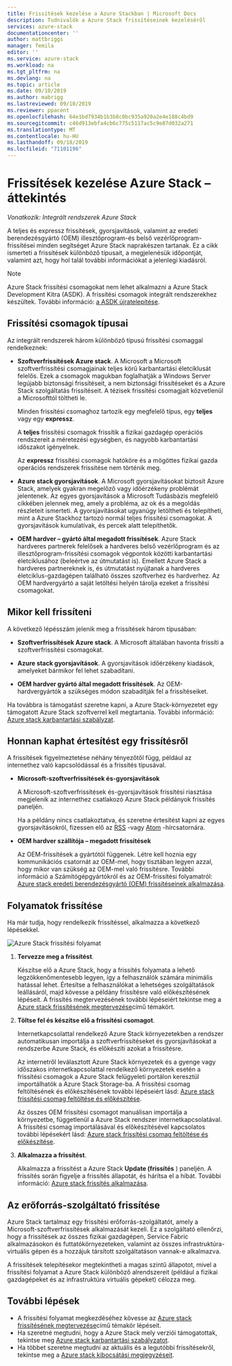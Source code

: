 ```yaml
---
title: Frissítések kezelése a Azure Stackban | Microsoft Docs
description: Tudnivalók a Azure Stack frissítéseinek kezeléséről
services: azure-stack
documentationcenter: ''
author: mattbriggs
manager: femila
editor: ''
ms.service: azure-stack
ms.workload: na
ms.tgt_pltfrm: na
ms.devlang: na
ms.topic: article
ms.date: 09/10/2019
ms.author: mabrigg
ms.lastreviewed: 09/10/2019
ms.reviewer: ppacent
ms.openlocfilehash: 64e1bd7934b1b3b8c0bc935a920a2e4e188c4bd9
ms.sourcegitcommit: c46d913ebfa4cb6c775c5117ac5c9e87d032a271
ms.translationtype: MT
ms.contentlocale: hu-HU
ms.lasthandoff: 09/18/2019
ms.locfileid: "71101196"
---
```

# <a name="manage-updates-in-azure-stack-overview"></a>Frissítések kezelése Azure Stack – áttekintés

*Vonatkozik: Integrált rendszerek Azure Stack*

A teljes és expressz frissítések, gyorsjavítások, valamint az eredeti berendezésgyártó (OEM) illesztőprogram-és belső vezérlőprogram-frissítései minden segítséget Azure Stack naprakészen tartanak. Ez a cikk ismerteti a frissítések különböző típusait, a megjelenésük időpontját, valamint azt, hogy hol talál további információkat a jelenlegi kiadásról.

> [!Note]  
> Azure Stack frissítési csomagokat nem lehet alkalmazni a Azure Stack Development Kitra (ASDK). A frissítési csomagok integrált rendszerekhez készültek. További információ: [a ASDK újratelepítése](https://docs.microsoft.com/azure-stack/asdk/asdk-redeploy).

## <a name="update-package-types"></a>Frissítési csomagok típusai

Az integrált rendszerek három különböző típusú frissítési csomaggal rendelkeznek:

-   **Szoftverfrissítések Azure stack**. A Microsoft a Microsoft szoftverfrissítési csomagjainak teljes körű karbantartási életciklusát felelős. Ezek a csomagok magukban foglalhatják a Windows Server legújabb biztonsági frissítéseit, a nem biztonsági frissítéseket és a Azure Stack szolgáltatás frissítéseit. A tézisek frissítési csomagjait közvetlenül a Microsofttól töltheti le.

    Minden frissítési csomaghoz tartozik egy megfelelő típus, egy **teljes** vagy egy **expressz**. 
 
    A **teljes** frissítési csomagok frissítik a fizikai gazdagép operációs rendszereit a méretezési egységben, és nagyobb karbantartási időszakot igényelnek. 

    Az **expressz** frissítési csomagok hatóköre és a mögöttes fizikai gazda operációs rendszerek frissítése nem történik meg.

-   **Azure stack gyorsjavítások**. A Microsoft gyorsjavításokat biztosít Azure Stack, amelyek gyakran megelőző vagy időérzékeny problémát jelentenek. Az egyes gyorsjavítások a Microsoft Tudásbázis megfelelő cikkében jelennek meg, amely a probléma, az ok és a megoldás részleteit ismerteti. A gyorsjavításokat ugyanúgy letöltheti és telepítheti, mint a Azure Stackhoz tartozó normál teljes frissítési csomagokat. A gyorsjavítások kumulatívak, és percek alatt telepíthetők.

-   **OEM hardver – gyártó által megadott frissítések**. Azure Stack hardveres partnerek felelősek a hardveres belső vezérlőprogram és az illesztőprogram-frissítési csomagok végpontok közötti karbantartási életciklusához (beleértve az útmutatást is). Emellett Azure Stack a hardveres partnereknek is, és útmutatást nyújtanak a hardveres életciklus-gazdagépen található összes szoftverhez és hardverhez. Az OEM hardvergyártó a saját letöltési helyén tárolja ezeket a frissítési csomagokat.

## <a name="when-to-update"></a>Mikor kell frissíteni

A következő lépésszám jelenik meg a frissítések három típusában:

-   **Szoftverfrissítések Azure stack**. A Microsoft általában havonta frissíti a szoftverfrissítési csomagokat.

-   **Azure stack gyorsjavítások**. A gyorsjavítások időérzékeny kiadások, amelyeket bármikor fel lehet szabadítani.

-   **OEM hardver gyártó által megadott frissítések**. Az OEM-hardvergyártók a szükséges módon szabadítják fel a frissítéseiket.

Ha továbbra is támogatást szeretne kapni, a Azure Stack-környezetet egy támogatott Azure Stack szoftverrel kell megtartania. További információ: [Azure stack karbantartási szabályzat](azure-stack-update-servicing-policy.md).

## <a name="where-to-get-notice-of-an-update"></a>Honnan kaphat értesítést egy frissítésről

A frissítések figyelmeztetése néhány tényezőtől függ, például az internethez való kapcsolódással és a frissítés típusával.

- **Microsoft-szoftverfrissítések és-gyorsjavítások** 

    A Microsoft-szoftverfrissítések és-gyorsjavítások frissítési riasztása megjelenik az internethez csatlakozó Azure Stack példányok frissítés paneljén.

    Ha a példány nincs csatlakoztatva, és szeretne értesítést kapni az egyes gyorsjavításokról, fizessen elő az [RSS](https://support.microsoft.com/app/content/api/content/feeds/sap/en-us/32d322a8-acae-202d-e9a9-7371dccf381b/rss) -vagy [Atom](https://support.microsoft.com/app/content/api/content/feeds/sap/en-us/32d322a8-acae-202d-e9a9-7371dccf381b/atom) -hírcsatornára.

- **OEM hardver szállítója – megadott frissítések**

    Az OEM-frissítések a gyártótól függenek. Létre kell hoznia egy kommunikációs csatornát az OEM-mel, hogy tisztában legyen azzal, hogy mikor van szükség az OEM-mel való frissítésre. További információ a Számítógépgyártókról és az OEM-frissítési folyamatról: [Azure stack eredeti berendezésgyártó (OEM) frissítéseinek alkalmazása](azure-stack-update-oem.md).

## <a name="update-processes"></a>Folyamatok frissítése

Ha már tudja, hogy rendelkezik frissítéssel, alkalmazza a következő lépésekkel.

![Azure Stack frissítési folyamat](./media/azure-stack-updates/azure-stack-update-process.png)

1. **Tervezze meg a frissítést**.

    Készítse elő a Azure Stack, hogy a frissítés folyamata a lehető legzökkenőmentesebb legyen, így a felhasználók számára minimális hatással lehet. Értesítse a felhasználókat a lehetséges szolgáltatások leállásáról, majd kövesse a példány frissítésre való előkészítésének lépéseit. A frissítés megtervezésének további lépéseiért tekintse meg a [Azure stack frissítésének megtervezése](azure-stack-update-plan.md)című témakört.

2. **Töltse fel és készítse elő a frissítési csomagot**.

    Internetkapcsolattal rendelkező Azure Stack környezetekben a rendszer automatikusan importálja a szoftverfrissítéseket és gyorsjavításokat a rendszerbe Azure Stack, és előkészíti azokat a frissítésre.

    Az internetről leválasztott Azure Stack környezetek és a gyenge vagy időszakos internetkapcsolattal rendelkező környezetek esetén a frissítési csomagok a Azure Stack felügyeleti portálon keresztül importálhatók a Azure Stack Storage-ba. A frissítési csomag feltöltésének és előkészítésének további lépéseiért lásd: [Azure stack frissítési csomag feltöltése és előkészítése](azure-stack-update-prepare-package.md).

    Az összes OEM frissítési csomagot manuálisan importálja a környezetbe, függetlenül a Azure Stack rendszer internetkapcsolatával. A frissítési csomag importálásával és előkészítésével kapcsolatos további lépésekért lásd: [Azure stack frissítési csomag feltöltése és előkészítése](azure-stack-update-prepare-package.md).

3. **Alkalmazza a frissítést**.

    Alkalmazza a frissítést a Azure Stack **Update (frissítés** ) paneljén. A frissítés során figyelje a frissítés állapotát, és hárítsa el a hibát. További információ: [Azure stack frissítés alkalmazása](azure-stack-apply-updates.md).

## <a name="the-update-resource-provider"></a>Az erőforrás-szolgáltató frissítése

Azure Stack tartalmaz egy frissítési erőforrás-szolgáltatót, amely a Microsoft-szoftverfrissítések alkalmazását kezeli. Ez a szolgáltató ellenőrzi, hogy a frissítések az összes fizikai gazdagépen, Service Fabric alkalmazásokon és futtatókörnyezeteken, valamint az összes infrastruktúra-virtuális gépen és a hozzájuk társított szolgáltatáson vannak-e alkalmazva.

A frissítések telepítésekor megtekintheti a magas szintű állapotot, mivel a frissítési folyamat a Azure Stack különböző alrendszereit (például a fizikai gazdagépeket és az infrastruktúra virtuális gépeket) célozza meg.

## <a name="next-steps"></a>További lépések

- A frissítési folyamat megkezdéséhez kövesse az [Azure stack frissítésének megtervezése](azure-stack-update-plan.md)című témakör lépéseit.
- Ha szeretné megtudni, hogy a Azure Stack mely verziói támogatottak, tekintse meg [Azure stack karbantartási szabályzatot](azure-stack-servicing-policy.md).  
- Ha többet szeretne megtudni az aktuális és a legutóbbi frissítésekről, tekintse meg a [Azure stack kibocsátási megjegyzéseit](release-notes.md).
